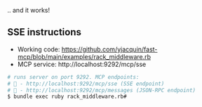 

.. and it works!

## SSE instructions


* Working code: https://github.com/yjacquin/fast-mcp/blob/main/examples/rack_middleware.rb
* MCP service: http://localhost:9292/mcp/sse

```bash
# runs server on port 9292. MCP endpoints:
# 🐆 - http://localhost:9292/mcp/sse (SSE endpoint)
# 🐆 - http://localhost:9292/mcp/messages (JSON-RPC endpoint)
$ bundle exec ruby rack_middleware.rb#

```
